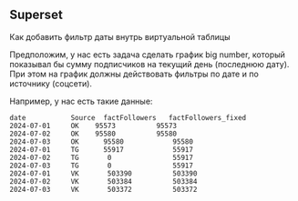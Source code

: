 ## Superset

Как добавить фильтр даты внутрь виртуальной таблицы

Предположим, у нас есть задача сделать график big number, который показывал бы сумму подписчиков на текущий день (последнюю дату). При этом на график должны действовать фильтры по дате и по источнику (соцсети).

Например, у нас есть такие данные:

    date           Source  factFollowers   factFollowers_fixed
    2024-07-01     OK	 95573	        95573
    2024-07-02     OK	 95580	        95580
    2024-07-03     OK	   95580	        95580
    2024-07-01     TG	   55917	        55917
    2024-07-02     TG	    0	            55917
    2024-07-03     TG	    0	            55917
    2024-07-01     VK	    503390	        503390
    2024-07-02     VK	    503384	        503384
    2024-07-03     VK	    503372	        503372

